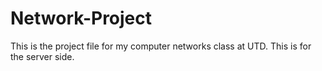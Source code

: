 # Network-Project
This is the project file for my computer networks class at UTD. This is for the server side.
